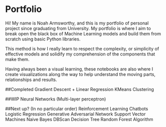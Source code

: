 # Portfolio
Hi! My name is Noah Armsworthy, and this is my portfolio of personal project since graduating from University. 
My portfolio is where I aim to break open the black box of Machine Learning models and build them from scratch using basic Python libraries. 

This method is how I really learn to respect the complexity, or simplicity of effective models and solidify my comprehension of the components that make them.

Having always been a visual learning, these notebooks are also where I create visualizations along the way to help understand the moving parts, relationships and results.

##Completed
Gradient Descent + Linear Regression
KMeans Clustering

##WIP
Neural Networks (Multi-layer perceptron)

##Next up? (In no particular order)
Reinforcement Learning
Chatbots
Logistic Regression
Generative Adversarial Network
Support Vector Machines
Naive Bayes
DBScan
Decision Tree
Random Forest Algorithm
